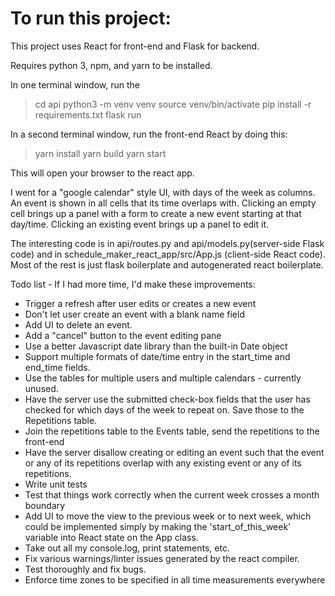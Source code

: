 # To run this project:

This project uses React for front-end and Flask for backend.

Requires python 3, npm, and yarn to be installed.

In one terminal window, run the 
> cd api
> python3 -m venv venv
> source venv/bin/activate
> pip install -r requirements.txt
> flask run

In a second terminal window, run the front-end React by doing this:
> yarn install
> yarn build
> yarn start

This will open your browser to the react app.

I went for a "google calendar" style UI, with days of the week as columns. An event is shown in all cells that its time overlaps with. Clicking an empty cell brings up a panel with a form to create a new event starting at that day/time. Clicking an existing event brings up a panel to edit it.


The interesting code is in api/routes.py and api/models.py(server-side Flask code) and in schedule_maker_react_app/src/App.js (client-side React code). Most of the rest is just flask boilerplate and autogenerated react boilerplate.


Todo list - If I had more time, I'd make these improvements:

* Trigger a refresh after user edits or creates a new event
* Don't let user create an event with a blank name field
* Add UI to delete an event.
* Add a "cancel" button to the event editing pane
* Use a better Javascript date library than the built-in Date object
* Support multiple formats of date/time entry in the start_time and end_time fields.
* Use the tables for multiple users and multiple calendars - currently unused.
* Have the server use the submitted check-box fields that the user has checked for which days of the week to repeat on. Save those to the Repetitions table.
* Join the repetitions table to the Events table, send the repetitions to the front-end
* Have the server disallow creating or editing an event such that the event or any of its repetitions overlap with any existing event or any of its repetitions.
* Write unit tests
* Test that things work correctly when the current week crosses a month boundary
* Add UI to move the view to the previous week or to next week, which could be implemented simply by making the 'start_of_this_week' variable into React state on the App class.
* Take out all my console.log, print statements, etc.
* Fix various warnings/linter issues generated by the react compiler.
* Test thoroughly and fix bugs.
* Enforce time zones to be specified in all time measurements everywhere